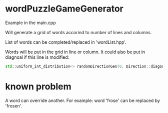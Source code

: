# wordPuzzleGameGenerator

Example in the main.cpp

Will generate a grid of words accorind to number of lines and columns.

List of words can be completed/replaced in 'wordList.hpp'.

Words will be put in the grid in line or column. It could also be put in diagnoal if this line is modified:
```c++
std::uniform_int_distribution<> randomDirectionGen(0, Direction::diagonal - 1);
```

# known problem

A word can override another. For example: word 'frose' can be replaced by 'frosen'.
